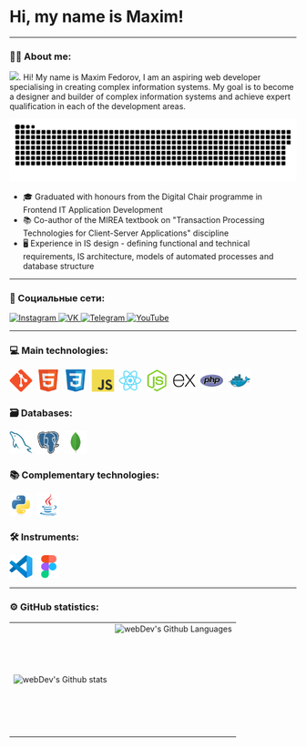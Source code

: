 # Hi, my name is Maxim!
---

### :man_technologist: About me:

<img src="https://media.giphy.com/media/WUlplcMpOCEmTGBtBW/giphy.gif" width="30px">. 
Hi! My name is Maxim Fedorov, I am an aspiring web developer specialising in creating complex information systems. My goal is to become a designer and builder of complex information systems and achieve expert qualification in each of the development areas.

<p align="center">
 <img width="600" src="assets/github-snake.svg" alt="snake"/>
</p>

- 🎓 Graduated with honours from the Digital Chair programme in Frontend IT Application Development
- 📚 Co-author of the MIREA textbook on "Transaction Processing Technologies for Client-Server Applications" discipline
- 🖥 Experience in IS design - defining functional and technical requirements, IS architecture, models of automated processes and database structure
---

### 🤝 Социальные сети:

  <div id="badges">
  <a href="https://instagram.com/maxikfedorov" target="_blank">
    <img src="https://cdn-icons-png.flaticon.com/512/174/174855.png" width="40" height="40" alt="Instagram" />
  </a>
  <a href="https://vk.com/maxikfedorov" target="_blank">
    <img src="https://cdn-icons-png.flaticon.com/512/145/145813.png" width="40" height="40" alt="VK" />
  </a>
  <a href="https://t.me/maxikfedorov" target="_blank">
    <img src="https://cdn-icons-png.flaticon.com/512/2111/2111646.png" width="40" height="40" alt="Telegram" />
  </a>
  <a href="https://www.youtube.com/@maxikfedorov" target="_blank">
    <img src="https://cdn-icons-png.flaticon.com/512/3670/3670147.png" width="40" height="40" alt="YouTube" />
  </a>
</div>

---

### 💻 Main technologies:

<div>
  <img src="https://github.com/devicons/devicon/blob/master/icons/git/git-original.svg" title="git" alt="git" width="40" height="40"/>&nbsp;
  <img src="https://github.com/devicons/devicon/blob/master/icons/html5/html5-original.svg" title="html5" alt="html5" width="40" height="40"/>&nbsp;
  <img src="https://github.com/devicons/devicon/blob/master/icons/css3/css3-original.svg" title="css" alt="css" width="40" height="40"/>&nbsp;
  <img src="https://github.com/devicons/devicon/blob/master/icons/javascript/javascript-original.svg" title="javascript" alt="javascript" width="40" height="40"/>&nbsp;
  <img src="https://github.com/devicons/devicon/blob/master/icons/react/react-original.svg" title="reactjs" alt="reactjs" width="40" height="40"/>&nbsp;
  <img src="https://github.com/devicons/devicon/blob/master/icons/nodejs/nodejs-original.svg" title="nodejs" alt="nodejs" width="40" height="40"/>&nbsp;
  <img src="https://github.com/devicons/devicon/blob/master/icons/express/express-original.svg" title="express" alt="express" width="40" height="40"/>&nbsp;
  <img src="https://github.com/devicons/devicon/blob/master/icons/php/php-original.svg" title="PHP" alt="PHP" width="40" height="40"/>&nbsp;
 <img src="https://github.com/devicons/devicon/blob/master/icons/docker/docker-original.svg" title="Docker" alt="Docker" width="40" height="40"/>&nbsp;
</div>

### 🗃️ Databases:

<div>
  <img src="https://github.com/devicons/devicon/blob/master/icons/mysql/mysql-original.svg" title="MySQL" alt="MySQL" width="40" height="40"/>&nbsp;
  <img src="https://github.com/devicons/devicon/blob/master/icons/postgresql/postgresql-original.svg" title="PostgreSQL" alt="PostgreSQL" width="40" height="40"/>&nbsp;
  <img src="https://github.com/devicons/devicon/blob/master/icons/mongodb/mongodb-original.svg" title="mongodb" alt="mongodb" width="40" height="40"/>&nbsp;
</div>

### 📚 Complementary technologies:

<div>
  <img src="https://github.com/devicons/devicon/blob/master/icons/python/python-original.svg" title="Python" alt="Python" width="40" height="40"/>&nbsp;
  <img src="https://github.com/devicons/devicon/blob/master/icons/java/java-original.svg" title="Java" alt="Java" width="40" height="40"/>&nbsp;
 
</div>

### 🛠 Instruments:

<div>
  <img src="https://github.com/devicons/devicon/blob/master/icons/vscode/vscode-original.svg" title="VS Code" alt="VS Code" width="40" height="40"/>&nbsp;
<!--   <img src="assets/postman.svg" title="Postman" alt="Postman" width="40" height="40"/>&nbsp; -->
  <img src="https://github.com/devicons/devicon/blob/master/icons/figma/figma-original.svg" title="Figma" alt="Figma" width="40" height="40"/>&nbsp;
<!--   <img src="assets/perplexity_ai.svg" title="Perplexity AI" alt="Perplexity AI" width="40" height="40"/>&nbsp;
  <img src="assets/chat_gpt.svg" title="Chat GPT" alt="Chat GPT" width="40" height="40"/>&nbsp; -->
</div>

---

### ⚙️ GitHub statistics:

<table>
  <tr>
    <td>
      <img align="left" src="http://github-readme-streak-stats.herokuapp.com?user=maxikfedorov&theme=dark&background=000000" alt="webDev's Github stats" />
    </td>
    <td>
      <img height="195px" align="right" alt="webDev's Github Languages" src="https://github-readme-stats-sigma-five.vercel.app/api/top-langs/?username=maxikfedorov&layout=compact&theme=vision-friendly-dark" />
    </td>
  </tr>
</table>

